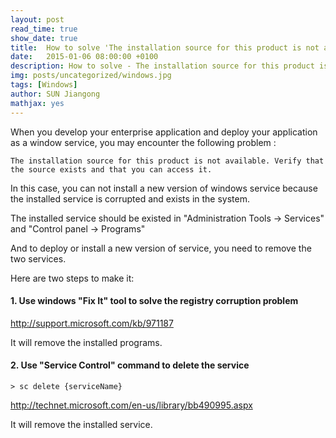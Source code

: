 ```yaml
---
layout: post
read_time: true
show_date: true
title:  How to solve 'The installation source for this product is not available' error?
date:   2015-01-06 08:00:00 +0100
description: How to solve - The installation source for this product is not available error?
img: posts/uncategorized/windows.jpg
tags: [Windows]
author: SUN Jiangong
mathjax: yes
---
```



When you develop your enterprise application and deploy your application as a window service, you may encounter the following problem : 

```batch
The installation source for this product is not available. Verify that the source exists and that you can access it.
```

<!--more-->

In this case, you can not install a new version of windows service because the installed service is corrupted and exists in the system.

The installed service should be existed in "Administration Tools -> Services" and "Control panel -> Programs" 

And to deploy or install a new version of service, you need to remove the two services.

Here are two steps to make it:

#### 1. Use windows "Fix It" tool to solve the registry corruption problem

http://support.microsoft.com/kb/971187

It will remove the installed programs.

#### 2. Use "Service Control" command to delete the service 


```batch
> sc delete {serviceName}
```

http://technet.microsoft.com/en-us/library/bb490995.aspx

It will remove the installed service.